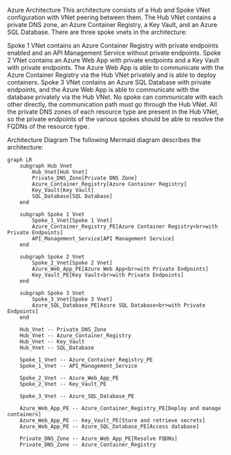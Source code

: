 Azure Architecture
This architecture consists of a Hub and Spoke VNet configuration with VNet peering between them. The Hub VNet contains a private DNS zone, an Azure Container Registry, a Key Vault, and an Azure SQL Database. There are three spoke vnets in the architecture:

Spoke 1 VNet contains an Azure Container Registry with private endpoints enabled and an API Management Service without private endpoints.
Spoke 2 VNet contains an Azure Web App with private endpoints and a Key Vault with private endpoints. The Azure Web App is able to communicate with the Azure Container Registry via the Hub VNet privately and is able to deploy containers.
Spoke 3 VNet contains an Azure SQL Database with private endpoints, and the Azure Web App is able to communicate with the database privately via the Hub VNet.
No spoke can communicate with each other directly, the communication path must go through the Hub VNet. All the private DNS zones of each resource type are present in the Hub VNet, so the private endpoints of the various spokes should be able to resolve the FQDNs of the resource type.

Architecture Diagram
The following Mermaid diagram describes the architecture:

``` mermaid
graph LR
    subgraph Hub Vnet
        Hub_Vnet[Hub Vnet]
        Private_DNS_Zone[Private DNS Zone]
        Azure_Container_Registry[Azure Container Registry]
        Key_Vault[Key Vault]
        SQL_Database[SQL Database]
    end
    
    subgraph Spoke 1 Vnet
        Spoke_1_Vnet[Spoke 1 Vnet]
        Azure_Container_Registry_PE[Azure Container Registry<br>with Private Endpoints]
        API_Management_Service[API Management Service]
    end
    
    subgraph Spoke 2 Vnet
        Spoke_2_Vnet[Spoke 2 Vnet]
        Azure_Web_App_PE[Azure Web App<br>with Private Endpoints]
        Key_Vault_PE[Key Vault<br>with Private Endpoints]
    end
    
    subgraph Spoke 3 Vnet
        Spoke_3_Vnet[Spoke 3 Vnet]
        Azure_SQL_Database_PE[Azure SQL Database<br>with Private Endpoints]
    end
    
    Hub_Vnet -- Private_DNS_Zone
    Hub_Vnet -- Azure_Container_Registry
    Hub_Vnet -- Key_Vault
    Hub_Vnet -- SQL_Database
    
    Spoke_1_Vnet -- Azure_Container_Registry_PE
    Spoke_1_Vnet -- API_Management_Service
    
    Spoke_2_Vnet -- Azure_Web_App_PE
    Spoke_2_Vnet -- Key_Vault_PE
    
    Spoke_3_Vnet -- Azure_SQL_Database_PE
    
    Azure_Web_App_PE -- Azure_Container_Registry_PE[Deploy and manage containers]
    Azure_Web_App_PE -- Key_Vault_PE[Store and retrieve secrets]
    Azure_Web_App_PE -- Azure_SQL_Database_PE[Access database]
    
    Private_DNS_Zone -- Azure_Web_App_PE[Resolve FQDNs]
    Private_DNS_Zone -- Azure_Container_Registry
```
